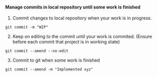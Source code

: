 
#### Manage commits in local repository until some work is finished

 1. Commit changes to local repository when your work is in progress.
 ```
 git commit -m "WIP"
 ```
 2. Keep on editing to the commit until your work is commited. (Ensure before each commit that project is in working state)
 ```
 git commit --amend --no-edit
 ```
 3. Commit to git when some work is finished
 ```
 git commit --amend -m "Implemented xyz"
 ```
